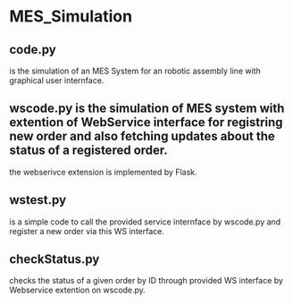 # MES_Simulation
## code.py 
is the simulation of an MES System for an robotic assembly line with graphical user internface. 

## wscode.py is the simulation of MES system with extention of WebService interface for registring new order and also fetching updates about the status of a registered order. 
the webserivce extension is implemented by Flask. 

## wstest.py 
is a simple code to call the provided service internface by wscode.py and register a new order via this WS interface.

## checkStatus.py 
checks the status of a given order by ID  through provided WS interface by Webservice extention on wscode.py.
